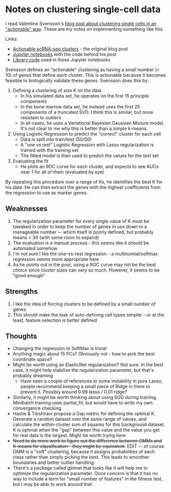 # Notes on clustering single-cell data

I read Valentine Svensson's [blog post about clustering single cells in an "actionable" way](http://www.nxn.se/valent/2018/3/5/actionable-scrna-seq-clusters).  These are my notes on implementing something like this.

Links:
* [Actionable scRNA-seq clusters](http://www.nxn.se/valent/2018/3/5/actionable-scrna-seq-clusters) - the original blog post
* [Jupyter notebooks](https://github.com/vals/Blog/tree/master/180302-actionable-clusters) with the code behind his post
* [Library code](https://github.com/Teichlab/NaiveDE/blob/master/NaiveDE/cell_types.py) used in those Jupyter notebooks

Svensson defines an "actionable" clustering as having a small number (< 10) of genes that define each cluster.  This is actionable because it becomes feasible to biologically validate these genes. Svensson does this by:

1. Defining a clustering of size *K* on the data
    * In his simulated data set, he operates on the first 15 principle components
    * In the bone marrow data set, he instead uses the first 25 components of a truncated SVD.  I think this is similar, but more resistant to outliers
    * In all cases, he uses a Variational Bayesian Gaussian Mixture model.  It's not clear to me why this is better than a simple k-means.
2. Using Logistic Regression to predict the "correct" cluster for each cell
    * Data is split into train/test (50/50)
    * A "one vs rest" Logistic Regression with Lasso regularization is trained with the training set
    * The fitted model is then used to predict the values for the test set
3. Evaluating the fit
    * He plots an ROC curve for each cluster, and expects to see AUCs near 1 for all of them (evaluated by eye)

By repeating this procedure over a range of *K*s, he identifies the best K for his data.  He can then extract the genes with the highest coefficients from the regression to use as marker genes.

## Weaknesses

1. The regularization parameter for every single value of K must be tweaked in order to keep the number of genes in use down to a manageable number -- which itself is poorly defined, but probably means < 30 (with some room to expand)
2. The evaluation is a manual process - this seems like it should be automated somehow
3. I'm not sure I like the one-vs-rest regression - a multinomial/softmax regression seems more appropriate here
4. As he points out in the post, using a ROC curve may not be the best choice since cluster sizes can vary so much.  However, it seems to be "good enough"

## Strengths

1. I like the idea of forcing clusters to be defined by a small number of genes
2. This should make the task of auto-defining cell types simpler - or at the least, feature selection is better defined

## Thoughts

* Changing the regression to SoftMax is trivial
* Anything magic about 15 PCs?  Obviously not - how to pick the best coordinate space?
* Might be worth using an ElasticNet regularization?  Not sure.  In the best case, it might help stabilize the regularization parameter, but that's probably dreaming
    * Have seen a couple of references to some instability in pure Lasso, people recommend keeping a small piece of Ridge in there to prevent it.  Possibly around 0.99 lasso / 0.01 ridge?
* Similarly, it might be worth thinking about using SGD during training.  Minibatch training uses partial_fit, but would have to write my own convergence checking
* Hastie & Tibshirani propose a Gap metric for defining the optimal K.  Generate a random dataset over the same range of values, and calculate the within-cluster sum of squares for this background dataset.  K is optimal when the "gap" between this value and the value you get for real data is the largest.  Might be worth trying here
* ~~Need to do more work to figure out the difference between GMMs and K-means for classification - they might be equivalent.~~  EDIT -- of course.  GMM is a "soft" clustering, because it assigns probabilities of each class rather than simply picking the best.  This leads to smoother boundaries and better outlier handling.
* There's a package called glmnet that looks like it will help me to optimize the regularization parameter.  Once concern is that it has no way to include a term for "small number of features" in the fitness test, but I may be able to work around that
